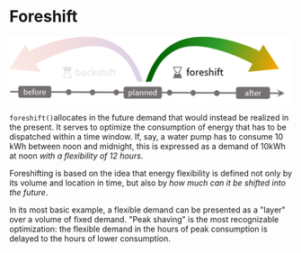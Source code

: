
# Foreshift

![Foreshift](../../app/www/images/foreshift/fore.png)

`foreshift()`allocates in the future demand that would instead be realized in the present. It serves to optimize the consumption of energy that has to be dispatched within a time window. If, say, a water pump has to consume 10 kWh between noon and midnight, this is expressed as a demand of 10kWh at noon  *with a flexibility of 12 hours*. 

Foreshifting is based on the idea that energy flexibility is defined not only by its volume and location in time, but also by *how much can it be shifted into the future*.

In its most basic example, a flexible demand can be presented as a "layer" over a volume of fixed demand. "Peak shaving" is the most recognizable optimization: the flexible demand in the hours of peak consumption is delayed to the hours of lower consumption. 
